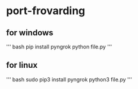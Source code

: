 # port-frovarding

## for windows 
''' bash
pip install pyngrok
python file.py
'''

## for linux 
''' bash
sudo pip3 install pyngrok
python3 file.py
'''
